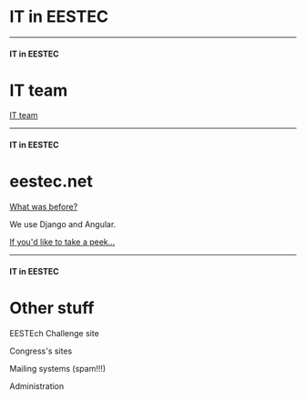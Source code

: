 # IT in EESTEC
<!-- .slide: data-background-image="https://s-media-cache-ak0.pinimg.com/originals/2f/ae/e1/2faee1afb1444950f14b8feea47620ff.jpg" -->

---

#### IT in EESTEC
# IT team

<!-- .slide: data-background-image="http://wrzuc.se/images/58c3f03d3743c.jpg" -->

[IT team](https://eestec.net/teams/it-team/)

---

#### IT in EESTEC
# eestec.net

[What was before?](https://web.archive.org/web/*/http://eestec.net)

<!-- .slide: data-background-image="http://wrzuc.se/images/58cbb8927c8f6.png" -->

<!-- .slide: data-background-image="http://wrzuc.se/images/58cbb8ac66651.jpg" -->

We use Django and Angular.

[If you'd like to take a peek...](https://github.com/eestecitt/eestecnet)

---

#### IT in EESTEC
# Other stuff

EESTEch Challenge site

Congress's sites

Mailing systems (spam!!!)

Administration